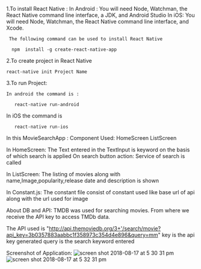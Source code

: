 1.To install React Native :
    In Android :
      You will need Node, Watchman, the React Native command line interface, a JDK, and Android Studio
    In iOS:
    You will need Node, Watchman, the React Native command line interface, and Xcode.
    
     The following command can be used to install React Native
    
      npm  install -g create-react-native-app

2.To create project in React Native

    react-native init Project Name

3.To run Project:
 
    In android the command is :
     
       react-native run-android

   In iOS the command is

       react-native run-ios
     

In this MovieSearchApp :
Component Used:
HomeScreen
ListScreen

In HomeScreen:
   The Text entered in the TextInput is keyword on the basis of which search is applied
   On search button action: Service of search is called

 In ListScreen:
  The listing of movies along with name,Image,popularity,release date and description is shown

  In Constant.js:
   The constant file consist of constant used like  base url of api along with the url used for image

About DB and API:
 TMDB was used for searching movies. From where we receive the API key to access TMDb data.

 The API used is "http://api.themoviedb.org/3+'/search/movie?api_key=3b0357883aabbc1f358973c354d4e896&query=mm"
 key is the api key generated
 query is the search keyword entered

 Screenshot of Application:
 ![screen shot 2018-08-17 at 5 30 31 pm](https://user-images.githubusercontent.com/26082136/44266281-9cb0a480-a247-11e8-8370-bb439e06528d.png)
 ![screen shot 2018-08-17 at 5 32 31 pm](https://user-images.githubusercontent.com/26082136/44266332-c79af880-a247-11e8-85a6-51e9a8711e09.png)


